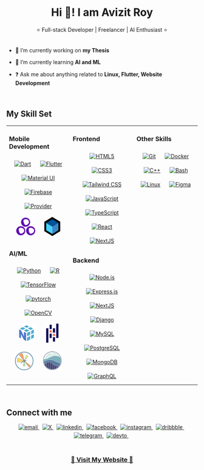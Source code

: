 # <div align="center">Hi 👋! I am Avizit Roy</div>  
  

<div align="center">⭐ Full-stack Developer | Freelancer | AI Enthusiast ⭐</div>  
  

<br>  
  

- 🔭 I’m currently working on <b>my Thesis</b>
  

- 🌱 I’m currently learning <b>AI and ML</b>  
  

- ❓ Ask me about anything related to <b>Linux, Flutter, Website Development</b>  
  

<br/>  


## My Skill Set  
<table><tr><td valign="top" width="33%">



### Mobile Development  
<div align="center">  
<a href="https://dart.dev/" target="_blank"><img style="margin: 10px" src="https://profilinator.rishav.dev/skills-assets/dartlang-icon.svg" alt="Dart" height="50" title="Dart" /></a>  
<a href="https://flutter.dev/" target="_blank"><img style="margin: 10px" src="https://profilinator.rishav.dev/skills-assets/flutterio-icon.svg" alt="Flutter" height="50" title="Flutter" /></a>  
<a href="https://mui.com/" target="_blank"><img style="margin: 10px" src="https://profilinator.rishav.dev/skills-assets/mui.png" alt="Material UI" height="50" title="Material UI" /></a>    
<a href="https://firebase.google.com/" target="_blank"><img style="margin: 10px" src="https://profilinator.rishav.dev/skills-assets/firebase.png" alt="Firebase" height="50" title="Firebase" /></a>  
<a href="https://pub.dev/packages/provider" target="_blank"><img style="margin: 10px" src="https://profilinator.rishav.dev/skills-assets/flutterio-icon.svg" alt="Provider" height="50" title="Provider" /></a>
<a href="https://pub.dev/packages/get" target="_blank"><img style="margin: 10px" src="https://github.com/avizitRX/avizitRX/blob/main/icons/getx_icon.png" alt="GetX" height="50" title="GetX" /></a>
<a href="https://pub.dev/packages/flutter_bloc" target="_blank"><img style="margin: 10px" src="https://github.com/avizitRX/avizitRX/blob/main/icons/bloc_logo.webp" alt="Bloc" height="50" title="Bloc" /></a>
</div>  



### AI/ML  
<div align="center">  
<a href="https://www.python.org/" target="_blank"><img style="margin: 10px" src="https://profilinator.rishav.dev/skills-assets/python-original.svg" alt="Python" height="50" title="Python" /></a>  
<a href="https://www.r-project.org/" target="_blank"><img style="margin: 10px" src="https://profilinator.rishav.dev/skills-assets/r.svg" alt="R" height="50" title="R-lang" /></a>  
<a href="https://www.tensorflow.org/" target="_blank"><img style="margin: 10px" src="https://profilinator.rishav.dev/skills-assets/tensorflow-icon.svg" alt="TensorFlow" height="50" title="TensorFlow" /></a>  
<a href="https://pytorch.org/" target="_blank"><img style="margin: 10px" src="https://profilinator.rishav.dev/skills-assets/pytorch-icon.svg" alt="pytorch" height="50" title="PyTorch" /></a>  
<a href="https://opencv.org/" target="_blank"><img style="margin: 10px" src="https://profilinator.rishav.dev/skills-assets/opencv-icon.svg" alt="OpenCV" height="50" title="OpenCV" /></a>  
<a href="https://numpy.org/" target="_blank"><img style="margin: 10px" src="https://github.com/avizitRX/avizitRX/blob/main/icons/numpy.svg" alt="Numpy" height="50" title="Numpy" /></a>  
<a href="https://pandas.pydata.org/" target="_blank"><img style="margin: 10px" src="https://github.com/avizitRX/avizitRX/blob/main/icons/pandas.svg" alt="Pandas" height="50" title="Pandas" /></a>  
<a href="https://matplotlib.org/" target="_blank"><img style="margin: 10px" src="https://github.com/avizitRX/avizitRX/blob/main/icons/matplotlib.svg" alt="Matplotlib" height="50" title="Matplotlib" /></a>  
<a href="https://seaborn.pydata.org/" target="_blank"><img style="margin: 10px" src="https://github.com/avizitRX/avizitRX/blob/main/icons/seaborn.svg" alt="Seaborn" height="50" title="Seaborn" /></a>  





</td><td valign="top" width="33%">



### Frontend  
<div align="center">  
<a href="https://en.wikipedia.org/wiki/HTML5" target="_blank"><img style="margin: 10px" src="https://profilinator.rishav.dev/skills-assets/html5-original-wordmark.svg" alt="HTML5" height="50" title="HTML5" /></a>  
<a href="https://www.w3schools.com/css/" target="_blank"><img style="margin: 10px" src="https://profilinator.rishav.dev/skills-assets/css3-original-wordmark.svg" alt="CSS3" height="50" title="CSS3" /></a>  
<a href="https://www.tailwindcss.com/" target="_blank"><img style="margin: 10px" src="https://profilinator.rishav.dev/skills-assets/tailwindcss.svg" alt="Tailwind CSS" height="50" title="TailwindCSS" /></a>  
<a href="https://www.javascript.com/" target="_blank"><img style="margin: 10px" src="https://profilinator.rishav.dev/skills-assets/javascript-original.svg" alt="JavaScript" height="50" title="JavaScript" /></a>  
<a href="https://www.typescriptlang.org/" target="_blank"><img style="margin: 10px" src="https://profilinator.rishav.dev/skills-assets/typescript-original.svg" alt="TypeScript" height="50" title="TypeScript" /></a>  
<a href="https://reactjs.org/" target="_blank"><img style="margin: 10px" src="https://profilinator.rishav.dev/skills-assets/react-original-wordmark.svg" alt="React" height="50" title="React" /></a>  
<a href="https://nextjs.org/" target="_blank"><img style="margin: 10px" src="https://profilinator.rishav.dev/skills-assets/nextjs.png" alt="NextJS" height="50" title="NextJS" /></a>  
</div>



### Backend  
<div align="center">  
<a href="https://nodejs.org/" target="_blank"><img style="margin: 10px" src="https://profilinator.rishav.dev/skills-assets/nodejs-original-wordmark.svg" alt="Node.js" height="50" title="Node.js" /></a>  
<a href="https://expressjs.com/" target="_blank"><img style="margin: 10px" src="https://profilinator.rishav.dev/skills-assets/express-original-wordmark.svg" alt="Express.js" height="50" title="Express.js" /></a>  
<a href="https://nextjs.org/" target="_blank"><img style="margin: 10px" src="https://profilinator.rishav.dev/skills-assets/nextjs.png" alt="NextJS" height="50" title="NextJS" /></a>  
<a href="https://www.djangoproject.com/" target="_blank"><img style="margin: 10px" src="https://profilinator.rishav.dev/skills-assets/django-original.svg" alt="Django" height="50" title="Django" /></a>  
<a href="https://www.mysql.com/" target="_blank"><img style="margin: 10px" src="https://profilinator.rishav.dev/skills-assets/mysql-original-wordmark.svg" alt="MySQL" height="50" title="MySQL" /></a>  
<a href="https://www.postgresql.org/" target="_blank"><img style="margin: 10px" src="https://profilinator.rishav.dev/skills-assets/postgresql-original-wordmark.svg" alt="PostgreSQL" height="50" title="PostgreSQL" /></a>  
<a href="https://www.mongodb.com/" target="_blank"><img style="margin: 10px" src="https://profilinator.rishav.dev/skills-assets/mongodb-original-wordmark.svg" alt="MongoDB" height="50" title="MongoDB" /></a>  
<a href="https://graphql.org/" target="_blank"><img style="margin: 10px" src="https://profilinator.rishav.dev/skills-assets/graphql.png" alt="GraphQL" height="50" title="GraphQL" /></a>  
</div>

</td><td valign="top" width="33%">



### Other Skills  
<div align="center">  
<a href="https://github.com/" target="_blank"><img style="margin: 10px" src="https://profilinator.rishav.dev/skills-assets/git-scm-icon.svg" alt="Git" height="50" title="Git" /></a>  
<a href="https://www.docker.com/" target="_blank"><img style="margin: 10px" src="https://profilinator.rishav.dev/skills-assets/docker-original-wordmark.svg" alt="Docker" height="50" title="Docker" /></a>  
<a href="https://www.cplusplus.com/" target="_blank"><img style="margin: 10px" src="https://profilinator.rishav.dev/skills-assets/cplusplus-original.svg" alt="C++" height="50" title="C++" /></a>  
<a href="https://www.gnu.org/software/bash/" target="_blank"><img style="margin: 10px" src="https://profilinator.rishav.dev/skills-assets/gnu_bash-icon.svg" alt="Bash" height="50" title="Bash" /></a>  
<a href="https://www.linux.org/" target="_blank"><img style="margin: 10px" src="https://profilinator.rishav.dev/skills-assets/linux-original.svg" alt="Linux" height="50" title="Linux" /></a>  
<a href="https://www.figma.com/" target="_blank"><img style="margin: 10px" src="https://profilinator.rishav.dev/skills-assets/figma-icon.svg" alt="Figma" height="50" title="Figma" /></a>  
</div>

</td></tr></table>  

<br/>  


## Connect with me  
<div align="center">
<a href="mailto:contact@avizitrx.com" target="_blank">
<img src=https://img.shields.io/badge/Email-blue?style=for-the-badge&logo=protonmail&logoColor=white alt=email style="margin-bottom: 5px;" />
</a>
&nbsp;
<a href="https://x.com/avizitRX" target="_blank">
<img src=https://img.shields.io/badge/X-black?style=for-the-badge&logo=x alt=X style="margin-bottom: 5px;" />
</a>
&nbsp;
<a href="https://linkedin.com/in/avizitrx" target="_blank">
<img src=https://img.shields.io/badge/linkedin-%231E77B5.svg?&style=for-the-badge&logo=linkedin&logoColor=white alt=linkedin style="margin-bottom: 5px;" />
</a>
&nbsp;
<a href="https://www.facebook.com/avizitRX" target="_blank">
<img src=https://img.shields.io/badge/facebook-%232E87FB.svg?&style=for-the-badge&logo=facebook&logoColor=white alt=facebook style="margin-bottom: 5px;" />
</a>
&nbsp;
<a href="https://instagram.com/avizitrx" target="_blank">
<img src=https://img.shields.io/badge/instagram-%23000000.svg?&style=for-the-badge&logo=instagram&logoColor=white alt=instagram style="margin-bottom: 5px;" />
</a>
&nbsp;
<a href="https://dribbble.com/avizitRX" target="_blank">
<img src=https://img.shields.io/badge/dribbble-%23E45285.svg?&style=for-the-badge&logo=dribbble&logoColor=white alt=dribbble style="margin-bottom: 5px;" />
</a>  
&nbsp;
<a href="https://t.me/LivingOnTech" target="_blank">
<img src=https://img.shields.io/badge/Telegram-blue?style=for-the-badge&logo=telegram&logoColor=white alt=telegram style="margin-bottom: 5px;" />
</a>  
&nbsp;
<a href="https://dev.to/avizitrx" target="_blank">
<img src=https://img.shields.io/badge/dev.to-%2308090A.svg?&style=for-the-badge&logo=dev.to&logoColor=white alt=devto style="margin-bottom: 5px;" />
</a>
&nbsp;
</div>  
  

<br/>  

### **<div align="center">[🚀 Visit My Website 🚀](https://avizitrx.com)</div>**  

<br />

<!-- <div align="center">Generated using <a href="https://profilinator.rishav.dev/" target="_blank">Github Profilinator</a></div> -->
